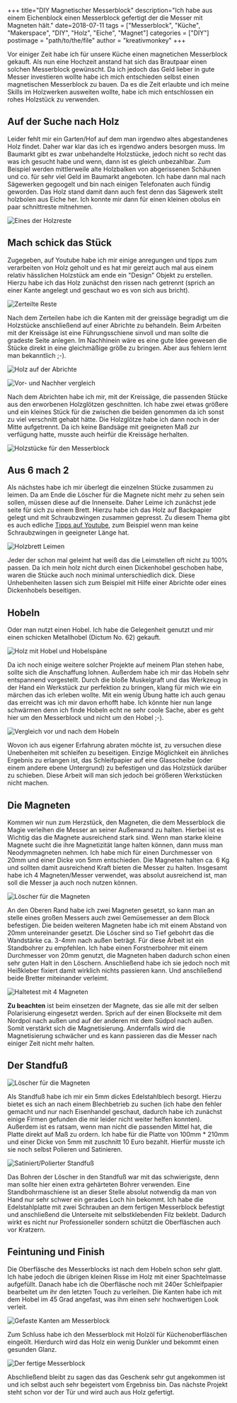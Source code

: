 +++
title="DIY Magnetischer Messerblock"
description="Ich habe aus einem Eichenblock einen Messerblock gefertigt der die Messer mit Magneten hält."
date=2018-07-11
tags = ["Messerblock", "Küche", "Makerspace", "DIY", "Holz", "Eiche", "Magnet"]
categories = ["DIY"]
postimage = "path/to/the/file"
author = "kreativmonkey"
+++

Vor einiger Zeit habe ich für unsere Küche einen magnetichen Messerblock gekauft. Als nun eine Hochzeit anstand hat sich das Brautpaar einen solchen Messerblock gewünscht. Da ich jedoch das Geld lieber in gute Messer investieren wollte habe ich mich entschieden selbst einen magnetischen Messerblock zu bauen. 
Da es die Zeit erlaubte und ich meine Skills im Holzwerken ausweiten wollte, habe ich mich entschlossen ein rohes Holzstück zu verwenden. 

## Auf der Suche nach Holz
Leider fehlt mir ein Garten/Hof auf dem man irgendwo altes abgestandenes Holz findet. Daher war klar das ich es irgendwo anders besorgen muss. Im Baumarkt gibt es zwar unbehandelte Holzstücke, jedoch nicht so recht das was ich gesucht habe und wenn, dann ist es gleich unbezahlbar. Zum Beispiel werden mittlerweile alte Holzbalken von abgerissenen Schäunen und co. für sehr viel Geld im Baumarkt angeboten. 
Ich habe dann mal nach Sägewerken gegoogelt und bin nach einigen Telefonaten auch fündig geworden. Das Holz stand damit dann auch fest denn das Sägewerk stellt holzbolen aus Eiche her. Ich konnte mir dann für einen kleinen obolus ein paar schnittreste mitnehmen.

![Eines der Holzreste](/images/messerblock/mb-raw.JPG "Eines der Holzreste vom Sägewerk")

## Mach schick das Stück
Zugegeben, auf Youtube habe ich mir einige anregungen und tipps zum verarbeiten von Holz geholt und es hat mir gereizt auch mal aus einem relativ hässlichen Holzstück am ende ein "Design" Objekt zu erstellen. Hierzu habe ich das Holz zunächst den rissen nach getrennt (sprich an einer Kante angelegt und geschaut wo es von sich aus bricht). 

![Zerteilte Reste](/images/messerblock/mb-gebrochene-reste.JPG "Reste an den Rissstellen gebrochen.")

Nach dem Zerteilen habe ich die Kanten mit der greissäge begradigt um die Holzstücke anschließend auf einer Abrichte zu behandeln. Beim Arbeiten mit der Kreissäge ist eine Führungsschiene sinvoll und man sollte die gradeste Seite anlegen. Im Nachhinein wäre es eine gute Idee gewesen die Stücke direkt in eine gleichmäßige größe zu bringen. Aber aus fehlern lernt man bekanntlich ;-). 

![Holz auf der Abrichte](/images/messerblock/mb-holz-abrichte.JPG "Holz auf der Abrichte")

![Vor- und Nachher vergleich](/images/messerblock/mb-vorher-nacher-abrichte.jpg "Holzstück vor und nach dem Abrichten")

Nach dem Abrichten habe ich mir, mit der Kreissäge, die passenden Stücke aus den erworbenen Holzglötzen geschnitten. Ich habe zwei etwas größere und ein kleines Stück für die zwischen die beiden genommen da ich sonst zu viel verschnitt gehabt hätte. Die Holzglötze habe ich dann noch in der Mitte aufgetrennt. Da ich keine Bandsäge mit geeigneten Maß zur verfügung hatte, musste auch heirfür die Kreissäge herhalten. 

![Holzstücke für den Messerblock](/images/messerblock/mb-geschnitten-raw.JPG "Fertige Holzstücke für den Messerblock")

## Aus 6 mach 2
Als nächstes habe ich mir überlegt die einzelnen Stücke zusammen zu leimen. Da am Ende die Löscher für die Magnete nicht mehr zu sehen sein sollen, müssen diese auf die Innenseite. Daher Leime ich zunächst jede seite für sich zu einem Brett. Hierzu habe ich das Holz auf Backpapier gelegt und mit Schraubzwingen zusammen gepresst. Zu diesem Thema gibt es auch edliche [Tipps auf Youtube](https://www.youtube.com/watch?v=VZMeXclJHY8), zum Beispiel wenn man keine Schraubzwingen in geeigneter Länge hat. 

![Holzbrett Leimen](/images/messerblock/mb-holz-leimen.jpg "Die einzelnen Stücke zu einem Brett leimen")

Jeder der schon mal geleimt hat weiß das die Leimstellen oft nicht zu 100% passen. Da ich mein holz nicht durch einen Dickenhobel geschoben habe, waren die Stücke auch noch minimal unterschiedlich dick. Diese Unhebenheiten lassen sich zum Beispiel mit Hilfe einer Abrichte oder eines Dickenhobels beseitigen. 

## Hobeln
Oder man nutzt einen Hobel. Ich habe die Gelegenheit genutzt und mir einen schicken Metallhobel (Dictum No. 62) gekauft. 

![Holz mit Hobel und Hobelspäne](/images/messerblock/mb-holz-hobel.jpg "Holz mit Dictum No.62 und Hobelspäne")

Da ich noch einige weitere solcher Projekte auf meinem Plan stehen habe, sollte sich die Anschaffung lohnen. Außerdem habe ich mir das Hobeln sehr entspannend vorgestellt. Durch die bloße Muskelgraft und das Werkzeug in der Hand ein Werkstück zur perfektion zu bringen, klang für mich wie ein märchen das ich erleben wollte. Mit ein wenig Übung hatte ich auch genau das erreicht was ich mir davon erhofft habe. Ich könnte hier nun lange schwärmen denn ich finde Hobeln echt ne sehr coole Sache, aber es geht hier um den Messerblock und nicht um den Hobel ;-). 

![Vergleich vor und nach dem Hobeln](/images/messerblock/mb-hobel-vergleich.jpg "Vergleich vor und nach dem Hobeln.")

Wovon ich aus eigener Erfahrung abraten möchte ist, zu versuchen diese Unebenheiten mit schleifen zu beseitigen. Einzige Möglichkeit ein ähnliches Ergebnis zu erlangen ist, das Schleifpapier auf eine Glasscheibe (oder einem andere ebene Untergrund) zu befestigen und das Holzstück darüber zu schieben. Diese Arbeit will man sich jedoch bei größeren Werkstücken nicht machen.

## Die Magneten
Kommen wir nun zum Herzstück, den Magneten, die dem Messerblock die Magie verleihen die Messer an seiner Außenwand zu halten. Hierbei ist es Wichtig das die Magnete ausreichend stark sind. Wenn man starke kleine Magnete sucht die ihre Magnetizität lange halten können, dann muss man Neodymmagneten nehmen. Ich habe mich für einen Durchmesser von 20mm und einer Dicke von 5mm entschieden. Die Magneten halten ca. 6 Kg und sollten damit ausreichend Kraft bieten die Messer zu halten. Insgesamt habe ich 4 Magneten/Messer verwendet, was absolut ausreichend ist, man soll die Messer ja auch noch nutzen können.

 ![Löscher für die Magneten](/images/messerblock/mb-loescher.jpg "Löscher für die Magneten.")
 
 An den Oberen Rand habe ich zwei Magneten gesetzt, so kann man an stelle eines großen Messers auch zwei Gemüsemesser an dem Block befestigen. Die beiden weiteren Magneten habe ich mit einem Abstand von 20mm untereinander gesetzt. Die Löscher sind so Tief gebohrt das die Wandstärke ca. 3-4mm nach außen beträgt. Für diese Arbeit ist ein Standbohrer zu empfehlen. Ich habe einen Forstnerbohrer mit einem Durchmesser von 20mm genutzt, die Magneten haben dadurch schon einen sehr guten Halt in den Löschern. Anschließend habe ich sie jedoch noch mit Heißkleber fixiert damit wirklich nichts passieren kann. Und anschließend beide Bretter miteinander verleimt. 
 
 ![Haltetest mit 4 Magneten](/images/messerblock/mb-haltetest.jpg "4 Magneten sind absolut ausreichend.")
 
**Zu beachten** ist beim einsetzen der Magnete, das sie alle mit der selben Polarisierung eingesetzt werden. Sprich auf der einen Blockseite mit dem Nordpol nach außen und auf der anderen mit dem Südpol nach außen. Somit verstärkt sich die Magnetisierung. Andernfalls wird die Magnetisierung schwächer und es kann passieren das die Messer nach einiger Zeit nicht mehr halten. 


## Der Standfuß

![Löscher für die Magneten](/images/messerblock/mb-standfuss-raw.jpg "Löscher für die Magneten.")

Als Standfuß habe ich mir ein 5mm dickes Edelstahlblech besorgt. Hierzu bietet es sich an nach einem Blechbetrieb zu suchen (ich habe den fehler gemacht und nur nach Eisenhandel geschaut, dadurch habe ich zunächst einige Firmen gefunden die mir leider nicht weiter helfen konnten). Außerdem ist es ratsam, wenn man nicht die passenden Mittel hat, die Platte direkt auf Maß zu ordern. Ich habe für die Platte von 100mm * 210mm und einer Dicke von 5mm mit zuschnitt 10 Euro bezahlt. Hierfür musste ich sie noch selbst Polieren und Satinieren. 

![Satiniert/Polierter Standfuß](/images/messerblock/mb-standfuss-poliert-satiniert.jpg "Standfuß, links Satiniert -fertig-, rechts Poliert.")

Das Bohren der Löscher in den Standfuß war mit das schwierigste, denn man sollte hier einen extra gehärteten Bohrer verwenden. Eine Standbohrmaschiene ist an dieser Stelle absolut notwendig da man von Hand nur sehr schwer ein gerades Loch hin bekommt. Ich habe die Edelstahlplatte mit zwei Schrauben an dem fertigen Messerblock befestigt und anschließend die Unterseite mit selbstklebenden Filz beklebt. Dadurch wirkt es nicht nur Professioneller sondern schützt die Oberfläschen auch vor Kratzern.

## Feintuning und Finish
Die Oberfläsche des Messerblocks ist nach dem Hobeln schon sehr glatt. Ich habe jedoch die übrigen kleinen Risse im Holz mit einer Spachtelmasse aufgefüllt. Danach habe ich die Oberfläsche noch mit 240er Schleifpapier bearbeitet um ihr den letzten Touch zu verleihen. Die Kanten habe ich mit dem Hobel im 45 Grad angefast, was ihm einen sehr hochwertigen Look verleit. 

![Gefaste Kanten am Messerblock](/images/messerblock/mb-gefaste-kanten.jpg "Gefasten Kanten des Messerblocks")

Zum Schluss habe ich den Messerblock mit Holzöl für Küchenoberfläschen eingeölt. Hierdurch wird das Holz ein wenig Dunkler und bekommt einen gesunden Glanz. 

![Der fertige Messerblock](/images/messerblock/mb-finished.jpg "Der fertige Messerblock")

Abschließend bleibt zu sagen das das Geschenk sehr gut angekommen ist und ich selbst auch sehr begeistert vom Ergebniss bin. Das nächste Projekt steht schon vor der Tür und wird auch aus Holz gefertigt.